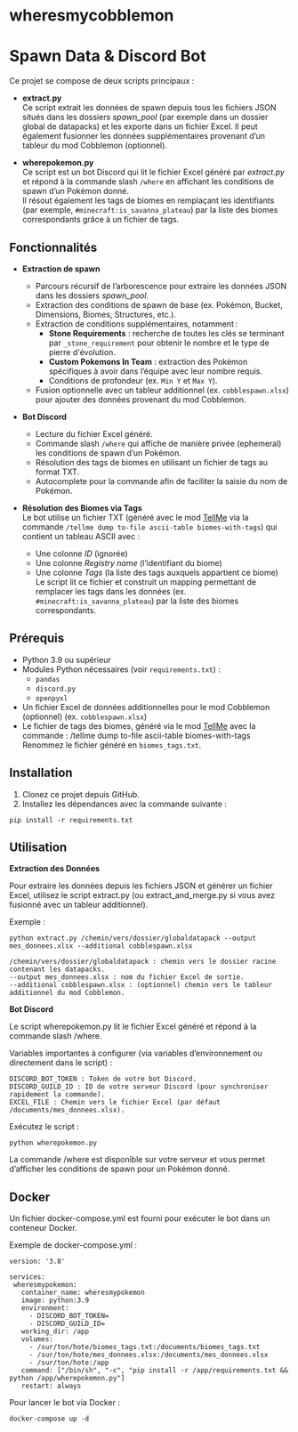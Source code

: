 # wheresmycobblemon

# Spawn Data & Discord Bot

Ce projet se compose de deux scripts principaux :

- **extract.py**  
  Ce script extrait les données de spawn depuis tous les fichiers JSON situés dans les dossiers *spawn_pool* (par exemple dans un dossier global de datapacks) et les exporte dans un fichier Excel. Il peut également fusionner les données supplémentaires provenant d’un tableur du mod Cobblemon (optionnel).

- **wherepokemon.py**  
  Ce script est un bot Discord qui lit le fichier Excel généré par *extract.py* et répond à la commande slash `/where` en affichant les conditions de spawn d’un Pokémon donné.  
  Il résout également les tags de biomes en remplaçant les identifiants (par exemple, `#minecraft:is_savanna_plateau`) par la liste des biomes correspondants grâce à un fichier de tags.

## Fonctionnalités

- **Extraction de spawn**  
  - Parcours récursif de l’arborescence pour extraire les données JSON dans les dossiers *spawn_pool*.
  - Extraction des conditions de spawn de base (ex. Pokémon, Bucket, Dimensions, Biomes, Structures, etc.).
  - Extraction de conditions supplémentaires, notamment :
    - **Stone Requirements** : recherche de toutes les clés se terminant par `_stone_requirement` pour obtenir le nombre et le type de pierre d'évolution.
    - **Custom Pokemons In Team** : extraction des Pokémon spécifiques à avoir dans l’équipe avec leur nombre requis.
    - Conditions de profondeur (ex. `Min Y` et `Max Y`).
  - Fusion optionnelle avec un tableur additionnel (ex. `cobblespawn.xlsx`) pour ajouter des données provenant du mod Cobblemon.

- **Bot Discord**  
  - Lecture du fichier Excel généré.
  - Commande slash `/where` qui affiche de manière privée (ephemeral) les conditions de spawn d’un Pokémon.
  - Résolution des tags de biomes en utilisant un fichier de tags au format TXT.
  - Autocomplete pour la commande afin de faciliter la saisie du nom de Pokémon.

- **Résolution des Biomes via Tags**  
  Le bot utilise un fichier TXT (généré avec le mod [TellMe](https://modrinth.com/mod/tellme) via la commande `/tellme dump to-file ascii-table biomes-with-tags`) qui contient un tableau ASCII avec :
  - Une colonne *ID* (ignorée)
  - Une colonne *Registry name* (l’identifiant du biome)
  - Une colonne *Tags* (la liste des tags auxquels appartient ce biome)  
  Le script lit ce fichier et construit un mapping permettant de remplacer les tags dans les données (ex. `#minecraft:is_savanna_plateau`) par la liste des biomes correspondants.

## Prérequis

- Python 3.9 ou supérieur
- Modules Python nécessaires (voir `requirements.txt`) :
  - `pandas`
  - `discord.py`
  - `openpyxl`
- Un fichier Excel de données additionnelles pour le mod Cobblemon (optionnel) (ex. `cobblespawn.xlsx`)
- Le fichier de tags des biomes, généré via le mod [TellMe](https://modrinth.com/mod/tellme) avec la commande : /tellme dump to-file ascii-table biomes-with-tags
Renommez le fichier généré en `biomes_tags.txt`.


## Installation

1. Clonez ce projet depuis GitHub.
2. Installez les dépendances avec la commande suivante :
 ```
 pip install -r requirements.txt
 ```

## Utilisation
**Extraction des Données**

Pour extraire les données depuis les fichiers JSON et générer un fichier Excel, utilisez le script extract.py (ou extract_and_merge.py si vous avez fusionné avec un tableur additionnel).

Exemple :
 ```
python extract.py /chemin/vers/dossier/globaldatapack --output mes_donnees.xlsx --additional cobblespawn.xlsx
 ```

    /chemin/vers/dossier/globaldatapack : chemin vers le dossier racine contenant les datapacks.
    --output mes_donnees.xlsx : nom du fichier Excel de sortie.
    --additional cobblespawn.xlsx : (optionnel) chemin vers le tableur additionnel du mod Cobblemon.

**Bot Discord**

Le script wherepokemon.py lit le fichier Excel généré et répond à la commande slash /where.

Variables importantes à configurer (via variables d’environnement ou directement dans le script) :

    DISCORD_BOT_TOKEN : Token de votre bot Discord.
    DISCORD_GUILD_ID : ID de votre serveur Discord (pour synchroniser rapidement la commande).
    EXCEL_FILE : Chemin vers le fichier Excel (par défaut /documents/mes_donnees.xlsx).

Exécutez le script :
 ```
python wherepokemon.py
 ```

La commande /where est disponible sur votre serveur et vous permet d’afficher les conditions de spawn pour un Pokémon donné.


## Docker

Un fichier docker-compose.yml est fourni pour exécuter le bot dans un conteneur Docker.

Exemple de docker-compose.yml :
 ```
version: '3.8'

services:
  wheresmypokemon:
    container_name: wheresmypokemon
    image: python:3.9
    environment:
      - DISCORD_BOT_TOKEN=
      - DISCORD_GUILD_ID=
    working_dir: /app
    volumes:
      - /sur/ton/hote/biomes_tags.txt:/documents/biomes_tags.txt
      - /sur/ton/hote/mes_donnees.xlsx:/documents/mes_donnees.xlsx
      - /sur/ton/hote:/app
    command: ["/bin/sh", "-c", "pip install -r /app/requirements.txt && python /app/wherepokemon.py"]
    restart: always
 ```

Pour lancer le bot via Docker :
 ```
docker-compose up -d
 ```
